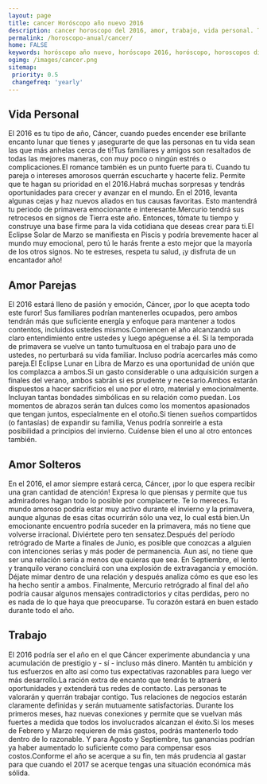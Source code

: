 ```yaml
---
layout: page
title: cancer Horóscopo año nuevo 2016 
description: cancer horoscopo del 2016, amor, trabajo, vida personal. Todas las predicciones para cancer gratis. Disfruta este año nuevo.
permalink: /horoscopo-anual/cancer/
home: FALSE
keywords: horóscopo año nuevo, horóscopo 2016, horóscopo, horoscopos diarios gratis del dia de hoy, horóscopo diario gratis,horóscopo ano nuevo 2016, horóscopo esperanza gracia, horoscopo cancer 2016, horoscop, horóscopos gratis, horoscopo cancer, horoscopo cancer 2016 gratis, Tarot, Astrologia, Zodíaco, cancer, horoscopo gratis,tarot en femenino,videncia gratuita,horoscopos gratuitos,horóscopos, astrologia,videncia gratis
ogimg: /images/cancer.png
sitemap:
 priority: 0.5
 changefreq: 'yearly'
---
```




## Vida Personal

El 2016 es tu tipo de año, Cáncer, cuando puedes encender ese brillante encanto lunar que tienes y  ¡asegurarte de que las personas en tu vida sean las que más anhelas cerca de ti!Tus familiares y amigos son resaltados de todas las mejores maneras, con muy poco o ningún estrés o complicaciones.El romance también es un punto fuerte para ti. Cuando tu pareja o intereses amorosos querrán escucharte y hacerte feliz. Permite que te hagan su prioridad en el 2016.Habrá muchas sorpresas y tendrás oportunidades para crecer y avanzar en el mundo. En el 2016, levanta algunas cejas y haz nuevos aliados en tus causas favoritas. Esto mantendrá tu periodo de primavera emocionante e interesante.Mercurio tendrá sus retrocesos en signos de Tierra este año. Entonces, tómate tu tiempo y construye una base firme para la vida cotidiana que deseas crear para ti.El Eclipse Solar de Marzo se manifiesta en Piscis y podría brevemente hacer al mundo muy emocional, pero tú le harás frente a esto mejor que la mayoría de los otros signos. No te estreses, respeta tu salud, ¡y disfruta de un encantador año!

## Amor Parejas

El 2016 estará lleno de pasión y emoción, Cáncer, ¡por lo que acepta todo este furor! Sus familiares podrían mantenerles ocupados, pero ambos tendrán más que suficiente energía y enfoque para mantener a todos contentos, incluidos ustedes mismos.Comiencen el año alcanzando un claro entendimiento entre ustedes y luego apéguense a él. Si la temporada de primavera se vuelve un tanto tumultuosa en el trabajo para uno de ustedes, no perturbará su vida familiar. Incluso podría acercarles más como pareja.El Eclipse Lunar en Libra de Marzo es una oportunidad de unión que los complazca a ambos.Si un gasto considerable o una adquisición surgen a finales del verano, ambos  sabrán si es prudente y necesario.Ambos estarán dispuestos a hacer sacrificios el uno por el otro, material y emocionalmente. Incluyan tantas bondades simbólicas en su relación como puedan. Los momentos de abrazos serán tan dulces como los momentos apasionados que tengan juntos, especialmente en el otoño.Si tienen sueños compartidos (o fantasías) de expandir su familia, Venus podría sonreírle a esta posibilidad a principios del invierno. Cuídense bien el uno al otro entonces también.

## Amor Solteros

En el 2016, el amor siempre estará cerca, Cáncer, ¡por lo que espera recibir una gran cantidad de atención! Expresa lo que piensas y permite que tus admiradores hagan todo lo posible por complacerte. Te lo mereces.Tu mundo amoroso podría estar muy activo durante el invierno y la primavera, aunque algunas de esas citas ocurrirán sólo una vez, lo cual está bien.Un emocionante encuentro podría suceder en la primavera, más no tiene que volverse irracional. Diviértete pero ten sensatez.Después del período retrógrado de Marte a finales de Junio, es posible que conozcas a alguien con intenciones serias y más poder de permanencia. Aun así, no tiene que ser una relación seria a menos que quieras que sea.    En Septiembre, el lento y tranquilo verano concluirá con una explosión de extravagancia y emoción. Déjate mimar dentro de una relación y después analiza cómo es que eso les ha hecho sentir a ambos. Finalmente, Mercurio retrógrado al final del año podría causar algunos mensajes contradictorios y citas perdidas, pero no es nada de lo que haya que preocuparse. Tu corazón estará en buen estado durante todo el año.

## Trabajo

El 2016 podría ser el año en el que Cáncer experimente abundancia y una acumulación de prestigio y - sí - incluso más dinero. Mantén tu ambición y tus esfuerzos en alto así como tus expectativas razonables para luego ver más desarrollo.La ración extra de encanto que tendrás te atraerá oportunidades y extenderá tus redes de contacto. Las personas te valorarán y querrán trabajar contigo. Tus relaciones de negocios estarán claramente definidas y serán mutuamente satisfactorias. Durante los primeros meses, haz nuevas conexiones y permite que se vuelvan más fuertes a medida que todos los involucrados alcanzan el éxito.Si los meses de Febrero y Marzo requieren de más gastos, podrás mantenerlo todo dentro de lo razonable. Y para Agosto y Septiembre, tus ganancias podrían ya haber aumentado lo suficiente como para compensar esos costos.Conforme el año se acerque a su fin, ten más prudencia al gastar para que cuando el 2017 se acerque tengas una situación económica más sólida.  
